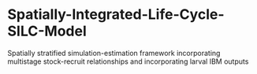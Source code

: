 # Spatially-Integrated-Life-Cycle-SILC-Model
Spatially stratified simulation-estimation framework incorporating multistage stock-recruit relationships and incorporating larval IBM outputs
